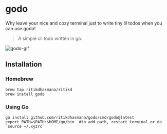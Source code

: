 # godo
Why leave your nice and cozy terminal just to write tiny lil todos when you can use godo!

> A simple cli todo written in go.


![godo-gif](https://github.com/ritikdhasmana/godo/assets/54628046/5c1aa1a1-2ff1-474f-a622-3cc2b02b0c99)



## Installation

### Homebrew
```shell
brew tap ritikdhasmana/ritikd
brew install godo
```

### Using Go

```shell
go install github.com/ritikdhasmana/godo/cmd/godo@latest
export PATH=$PATH:$HOME/go/bin  #to add path, restart terminal or do `source ~/.xyzrc`
```

